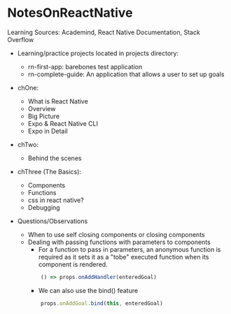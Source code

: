 # NotesOnReactNative
Learning Sources: Academind, React Native Documentation, Stack Overflow

- Learning/practice projects located in projects directory: 
    - rn-first-app: barebones test application
    - rn-complete-guide: An application that allows a user to set up goals

- chOne:
    - What is React Native
    - Overview
    - Big Picture
    - Expo & React Native CLI
    - Expo in Detail

- chTwo:
    - Behind the scenes

- chThree (The Basics):
    - Components
    - Functions
    - css in react native? 
    - Debugging

- Questions/Observations
    - When to use self closing components or closing components
    - Dealing with passing functions with parameters to components
        - For a function to pass in parameters, an anonymous function is required as it sets it as a "tobe" executed function when its component is rendered. 
        ```javascript
            () => props.onAddHandler(enteredGoal)
        ```
        - We can also use the bind() feature
        ```javascript
            props.onAddGoal.bind(this, enteredGoal)
        ```

